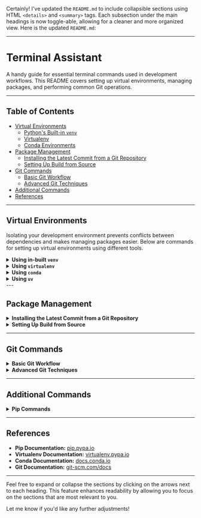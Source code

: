 Certainly! I've updated the `README.md` to include collapsible sections using HTML `<details>` and `<summary>` tags. Each subsection under the main headings is now toggle-able, allowing for a cleaner and more organized view. Here is the updated `README.md`:

---

# Terminal Assistant

A handy guide for essential terminal commands used in development workflows. This README covers setting up virtual environments, managing packages, and performing common Git operations.

---

## Table of Contents

- [Virtual Environments](#virtual-environments)
  - [Python's Built-in `venv`](#pythons-built-in-venv)
  - [Virtualenv](#virtualenv)
  - [Conda Environments](#conda-environments)
- [Package Management](#package-management)
  - [Installing the Latest Commit from a Git Repository](#installing-the-latest-commit-from-a-git-repository)
  - [Setting Up Build from Source](#setting-up-build-from-source)
- [Git Commands](#git-commands)
  - [Basic Git Workflow](#basic-git-workflow)
  - [Advanced Git Techniques](#advanced-git-techniques)
- [Additional Commands](#additional-commands)
- [References](#references)

---

## Virtual Environments

Isolating your development environment prevents conflicts between dependencies and makes managing packages easier. Below are commands for setting up virtual environments using different tools.

<details>
<summary><strong>Using in-built <code>venv</code></strong></summary>

**Create a Virtual Environment:**

```bash
python -m venv venv
```

**Activate the Virtual Environment:**

- **Windows:**

  ```bash
  venv\Scripts\activate
  ```

- **Unix or MacOS:**

  ```bash
  source venv/bin/activate
  ```

**Deactivate the Virtual Environment:**

```bash
deactivate
```

</details>

<details>
<summary><strong>Using <code>virtualenv</code></strong></summary>

**Install Virtualenv:**

```bash
pip install virtualenv
```

**Create a Virtual Environment:**

```bash
virtualenv venv
```

**Activate and Deactivate:**

Same as above.

</details>

<details>
<summary><strong>Using <code>conda</code></strong></summary>

**Create a Conda Environment:**

```bash
conda create -n myenv python=3.9
```

**Activate the Conda Environment:**

```bash
conda activate myenv
```

**Deactivate the Conda Environment:**

```bash
conda deactivate
```
</details>
<details>
<summary><strong>Using <code>uv</code></strong></summary>

**Install UV:**

```bash
pip install uv
```

**Create a Virtual Environment:**

```bash
uv venv venv
```

**Activate the Virtual Environment:**

- **Windows:**

  ```bash
  venv\Scripts\activate
  ```

- **Unix or MacOS:**

  ```bash
  source venv/bin/activate
  ```

**Deactivate the Virtual Environment:**

```bash
deactivate
```

</details>
---

## Package Management

<details>
<summary><strong>Installing the Latest Commit from a Git Repository</strong></summary>

You can install the latest version of a package directly from a Git repository.

**Using HTTPS:**

```bash
pip install git+https://github.com/username/repository.git
```

**Using SSH:**

```bash
pip install git+ssh://git@github.com/username/repository.git
```

</details>

<details>
<summary><strong>Setting Up Build from Source</strong></summary>

For development purposes, you might want to install a package in editable mode to reflect changes in real-time.

**Clone the Repository:**

```bash
git clone https://github.com/username/repository.git
```

**Navigate to the Project Directory:**

```bash
cd repository
```

**Install in Editable Mode:**

```bash
pip install -e .
```

</details>

---

## Git Commands

<details>
<summary><strong>Basic Git Workflow</strong></summary>

**Initialize a New Git Repository:**

```bash
git init
```

**Clone an Existing Repository:**

```bash
git clone https://github.com/username/repository.git
```

**Check Repository Status:**

```bash
git status
```

**Add Changes to Staging Area:**

```bash
git add filename
```

**Commit Changes:**

```bash
git commit -m "Commit message"
```

**Push Changes to Remote Repository:**

```bash
git push origin branch_name
```

</details>

<details>
<summary><strong>Advanced Git Techniques</strong></summary>

**View Commit History:**

```bash
git log
```

**Switch to a Different Branch:**

```bash
git checkout branch_name
```

**Create a New Branch and Switch to It:**

```bash
git checkout -b new_branch_name
```

**Merge Another Branch into Current Branch:**

```bash
git merge branch_name
```

**Rebase Current Branch onto Another Branch:**

```bash
git rebase branch_name
```

</details>

---

## Additional Commands

<details>
<summary><strong>Pip Commands</strong></summary>

**List All Installed Packages:**

```bash
pip list
```

**Show Package Details:**

```bash
pip show package_name
```

**Freeze Installed Packages to `requirements.txt`:**

```bash
pip freeze > requirements.txt
```

**Install Packages from `requirements.txt`:**

```bash
pip install -r requirements.txt
```

**Search for a Package on PyPI:**

```bash
pip search package_name
```

</details>

---

## References

- **Pip Documentation:** [pip.pypa.io](https://pip.pypa.io/en/stable/)
- **Virtualenv Documentation:** [virtualenv.pypa.io](https://virtualenv.pypa.io/en/latest/)
- **Conda Documentation:** [docs.conda.io](https://docs.conda.io/)
- **Git Documentation:** [git-scm.com/docs](https://git-scm.com/docs)

---

Feel free to expand or collapse the sections by clicking on the arrows next to each heading. This feature enhances readability by allowing you to focus on the sections that are most relevant to you.

Let me know if you'd like any further adjustments!